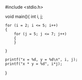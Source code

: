 #include <stdio.h>

void main(){
    int i, j;

    for (i = 2; i <= 5; i++)
    {
        for (j = 5; j <= 7; j++)
        {
        }
        
    }
    
    printf("x = %d, y = %d\n", i, j);
    printf("x * y = %d", i*j);
}
